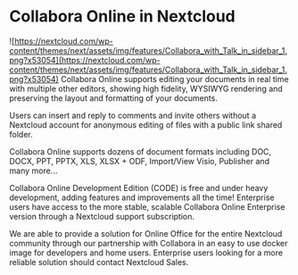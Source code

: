 # Collabora Online in Nextcloud

![https://nextcloud.com/wp-content/themes/next/assets/img/features/Collabora_with_Talk_in_sidebar_1.png?x53054](https://nextcloud.com/wp-content/themes/next/assets/img/features/Collabora_with_Talk_in_sidebar_1.png?x53054)
Collabora Online supports editing your documents in real time with multiple other editors, showing high fidelity, WYSIWYG rendering and preserving the layout and formatting of your documents.

Users can insert and reply to comments and invite others without a Nextcloud account for anonymous editing of files with a public link shared folder.

Collabora Online supports dozens of document formats including DOC, DOCX, PPT, PPTX, XLS, XLSX + ODF, Import/View Visio, Publisher and many more...

Collabora Online Development Edition (CODE) is free and under heavy development, adding features and improvements all the time! Enterprise users have access to the more stable, scalable Collabora Online Enterprise version through a Nextcloud support subscription.

We are able to provide a solution for Online Office for the entire Nextcloud community through our partnership with Collabora in an easy to use docker image for developers and home users. Enterprise users looking for a more reliable solution should contact Nextcloud Sales.